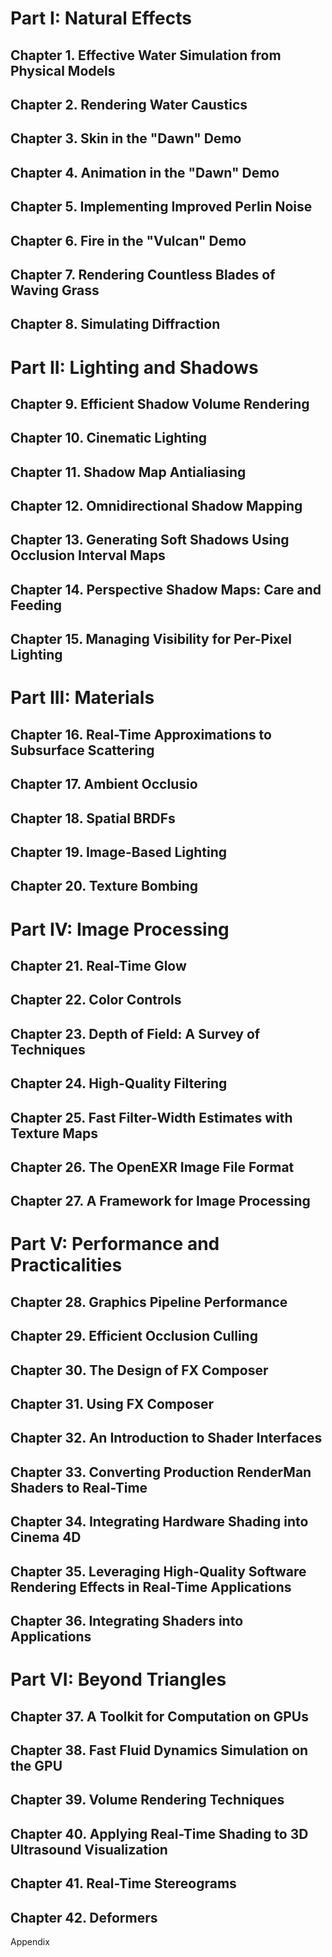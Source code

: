 # Part I: Natural Effects
## Chapter 1. Effective Water Simulation from Physical Models
## Chapter 2. Rendering Water Caustics
## Chapter 3. Skin in the "Dawn" Demo
## Chapter 4. Animation in the "Dawn" Demo
## Chapter 5. Implementing Improved Perlin Noise
## Chapter 6. Fire in the "Vulcan" Demo
## Chapter 7. Rendering Countless Blades of Waving Grass
## Chapter 8. Simulating Diffraction
# Part II: Lighting and Shadows
## Chapter 9. Efficient Shadow Volume Rendering
## Chapter 10. Cinematic Lighting
## Chapter 11. Shadow Map Antialiasing
## Chapter 12. Omnidirectional Shadow Mapping
## Chapter 13. Generating Soft Shadows Using Occlusion Interval Maps
## Chapter 14. Perspective Shadow Maps: Care and Feeding
## Chapter 15. Managing Visibility for Per-Pixel Lighting
# Part III: Materials
## Chapter 16. Real-Time Approximations to Subsurface Scattering
## Chapter 17. Ambient Occlusio
## Chapter 18. Spatial BRDFs
## Chapter 19. Image-Based Lighting
## Chapter 20. Texture Bombing
# Part IV: Image Processing
## Chapter 21. Real-Time Glow
## Chapter 22. Color Controls
## Chapter 23. Depth of Field: A Survey of Techniques
## Chapter 24. High-Quality Filtering
## Chapter 25. Fast Filter-Width Estimates with Texture Maps
## Chapter 26. The OpenEXR Image File Format
## Chapter 27. A Framework for Image Processing
# Part V: Performance and Practicalities
## Chapter 28. Graphics Pipeline Performance
## Chapter 29. Efficient Occlusion Culling
## Chapter 30. The Design of FX Composer
## Chapter 31. Using FX Composer
## Chapter 32. An Introduction to Shader Interfaces
## Chapter 33. Converting Production RenderMan Shaders to Real-Time
## Chapter 34. Integrating Hardware Shading into Cinema 4D
## Chapter 35. Leveraging High-Quality Software Rendering Effects in Real-Time Applications
## Chapter 36. Integrating Shaders into Applications
# Part VI: Beyond Triangles
## Chapter 37. A Toolkit for Computation on GPUs
## Chapter 38. Fast Fluid Dynamics Simulation on the GPU
## Chapter 39. Volume Rendering Techniques
## Chapter 40. Applying Real-Time Shading to 3D Ultrasound Visualization
## Chapter 41. Real-Time Stereograms
## Chapter 42. Deformers
Appendix
